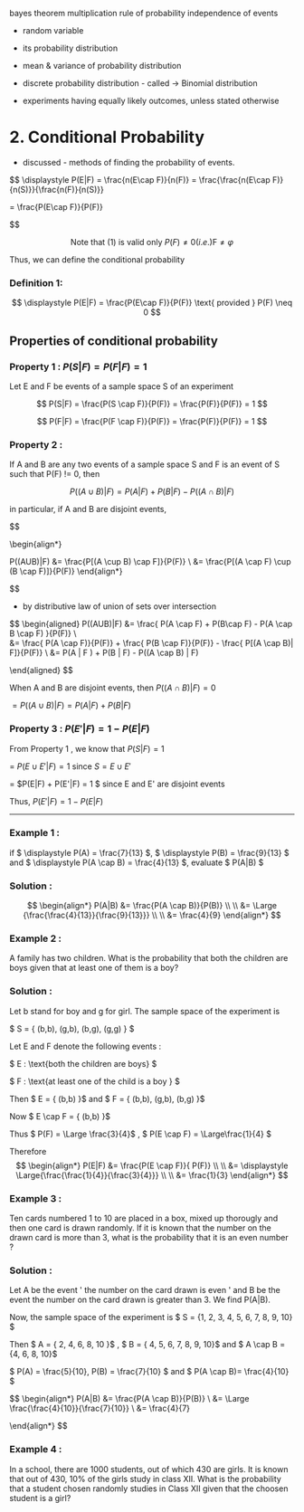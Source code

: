 
<body>
    <script src="https://cdnjs.cloudflare.com/ajax/libs/mathjax/2.7.7/MathJax.js?config=TeX-MML-AM_CHTML" async></script>
    <link rel="stylesheet" href="https://cdnjs.cloudflare.com/ajax/libs/KaTeX/0.15.2/katex.min.css">
    <script src="https://cdnjs.cloudflare.com/ajax/libs/KaTeX/0.15.2/katex.min.js"></script>
    <script src="https://cdnjs.cloudflare.com/ajax/libs/KaTeX/0.15.2/contrib/auto-render.min.js"></script>
    <script>
        document.addEventListener("DOMContentLoaded", function() {
            renderMathInElement(document.body, {
                delimiters: [
                    { left: "$$", right: "$$", display: true },
                    { left: "$", right: "$", display: false }
                ]
            });
        });
    </script>   
</body>

bayes theorem
multiplication rule of probability
independence of events

* random variable 
* its probability distribution
* mean & variance of probability distribution

* discrete probability distribution  - called -> Binomial distribution

* experiments having equally likely outcomes, unless stated otherwise

# 2. Conditional Probability

- discussed - methods of finding the probability of events.

$$
\displaystyle P(E|F) = 
\frac{n(E\cap F)}{n(F)}
= \frac{\frac{n(E\cap F)}{n(S)}}{\frac{n(F)}{n(S)}}

= \frac{P(E\cap F)}{P(F)}


$$

$$
\text{Note that (1) is valid only } P(F) \neq 0 (i.e.) \text{F} \neq φ
$$

Thus, we can define the conditional probability

### Definition 1: 

$$
\displaystyle P(E|F) =  \frac{P(E\cap F)}{P(F)} \text{ provided } P(F) \neq 0
$$

## Properties of conditional probability

### Property 1 :  $P(S|F) = P(F|F) = 1$

Let E and F be events of a sample space S of an experiment

$$
 P(S|F) = \frac{P(S \cap F)}{P(F)} = \frac{P(F)}{P(F)} = 1
$$

$$
 P(F|F) = \frac{P(F \cap F)}{P(F)} = \frac{P(F)}{P(F)} = 1
$$

### Property 2 : 

If A and B are any two events of a sample space S and F is an event of S such that P(F) != 0, then

$$
P((A \cup B) | F) = P(A | F ) + P(B | F) - P((A \cap B) | F)
$$

in particular, if A and B are disjoint events, 

$$

\begin{align*}
  
  P((AUB)|F) &= \frac{P[(A \cup B) \cap F]}{P(F)} \\ 
             &= \frac{P[(A \cap F) \cup (B \cap F)]}{P(F)}
\end{align*}

$$

- by distributive law of union of sets over intersection

$$
\begin{aligned}
  P((AUB)|F) &= \frac{ P(A \cap F) + P(B\cap F) - P(A \cap B \cap F) }{P(F)} \\  
  &= \frac{ P(A \cap F)}{P(F)} + \frac{ P(B \cap F)}{P(F)} - \frac{ P[(A \cap B)|  F]}{P(F)} \\
  &= P(A | F ) + P(B | F) - P((A \cap B) | F)
      
\end{aligned} $$

When A and B are disjoint events, then $P((A \cap B) | F) = 0$

$= P((A \cup B) | F) = P(A|F) + P(B|F)$


### Property 3 : $P(E' | F) = 1 - P(E|F)$

From Property 1 , we know that  $P(S | F) = 1$

= $P( E \cup E'|F ) = 1$ since $S = E \cup E'$

= $P(E|F) + P(E'|F) = 1 $ since E and E' are disjoint events

Thus, $P(E'|F) = 1 - P(E|F)$ 

------

### Example 1 : 

if $ \displaystyle P(A) =  \frac{7}{13} $, $ \displaystyle P(B) =  \frac{9}{13} $ and $ \displaystyle P(A \cap B) =  \frac{4}{13} $, evaluate $ P(A|B) $

### Solution :

$$
 \begin{align*}
 P(A|B)  &= \frac{P(A \cap B)}{P(B)} \\
              \\
         &= \Large  {\frac{\frac{4}{13}}{\frac{9}{13}}} \\ \\
         &= \frac{4}{9}
\end{align*}
$$

### Example 2 :

A family has two children. What is the probability that both the children are boys given that at least one of them is a boy?

### Solution :

Let b stand for boy and g for girl. 
The sample space of the experiment is 

$ S = \{ (b,b), (g,b), (b,g), (g,g) \} $

Let E and F denote the following events : 

$ E : \text{both the children are boys} $

$ F : \text{at least one of the child is a boy } $

Then $ E = \{ (b,b) \}$ and $ F = \{ (b,b), (g,b), (b,g) \}$

Now $ E \cap F = \{ (b,b) \}$

Thus $ P(F) = \Large \frac{3}{4}$ , $ P(E \cap F) = \Large\frac{1}{4}  $

Therefore 
$$ 
\begin{align*}
P(E|F) &= \frac{P(E \cap F)}{ P(F)} \\ \\
       &= \displaystyle \Large{\frac{\frac{1}{4}}{\frac{3}{4}}} \\ \\
       &= \frac{1}{3}
\end{align*}
$$

### Example 3 :

Ten cards numbered 1 to 10 are placed in a box, mixed up thorougly and then one card is drawn randomly. If it is known that the number on the drawn card is more than 3, what is the probability that it is an even number ? 

### Solution : 

Let A be the event ' the number on the card drawn is even ' and B  be the event the number on the card drawn is greater than 3. 
We find P(A|B).

Now, the sample space of the experiment is $ S = \{1, 2, 3, 4, 5, 6, 7, 8, 9, 10\} $

Then $ A = \{ 2, 4, 6, 8, 10 \}$ , $ B = \{ 4, 5, 6, 7, 8, 9, 10\}$ and $ A \cap B = {4, 6, 8, 10}$

$ P(A) = \frac{5}{10}, P(B) = \frac{7}{10} $  and  $ P(A \cap B)= \frac{4}{10} $

$$ 
 \begin{align*}
  P(A|B) &= \frac{P(A \cap B)}{P(B)} \\
         &= \Large \frac{\frac{4}{10}}{\frac{7}{10}} \\
         &= \frac{4}{7}

 \end{align*}
$$

### Example 4 :

In a school, there are 1000 students, out of which 430 are girls. It is known that out of 430, 10% of the girls study in class XII.
What is the probability that a student chosen randomly studies in Class XII given that the choosen student is a girl?
